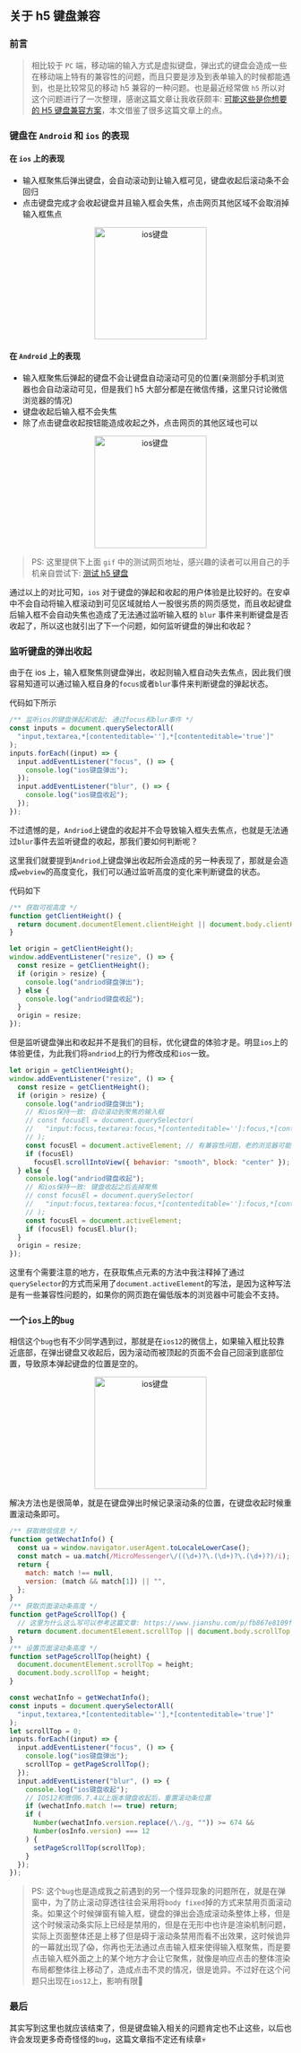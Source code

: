 ## 关于 h5 键盘兼容

### 前言

> 相比较于 `PC` 端，移动端的输入方式是虚拟键盘，弹出式的键盘会造成一些在移动端上特有的兼容性的问题，而且只要是涉及到表单输入的时候都能遇到，也是比较常见的移动 h5 兼容的一种问题。也是最近经常做 `h5` 所以对这个问题进行了一次整理，感谢这篇文章让我收获颇丰: [可能这些是你想要的 H5 键盘兼容方案](https://juejin.cn/post/6859545317378490376)，本文借鉴了很多这篇文章上的点。

### 键盘在 `Android` 和 `ios` 的表现

#### 在 `ios` 上的表现

- 输入框聚焦后弹出键盘，会自动滚动到让输入框可见，键盘收起后滚动条不会回归
- 点击键盘完成才会收起键盘并且输入框会失焦，点击网页其他区域不会取消掉输入框焦点

<div align="center"> 
  <img src="https://cdn.wenye123.com/20210401222043.gif" width = "200" alt="ios键盘" />
</div>

#### 在 `Android` 上的表现

- 输入框聚焦后弹起的键盘不会让键盘自动滚动可见的位置(亲测部分手机浏览器也会自动滚动可见，但是我们 h5 大部分都是在微信传播，这里只讨论微信浏览器的情况)
- 键盘收起后输入框不会失焦
- 除了点击键盘收起按钮能造成收起之外，点击网页的其他区域也可以

<div align="center"> 
  <img src="https://cdn.wenye123.com/20210401223511.gif" width = "200" alt="ios键盘" />
</div>

> PS: 这里提供下上面 `gif` 中的测试网页地址，感兴趣的读者可以用自己的手机亲自尝试下: [测试 h5 键盘](https://app.wenye123.com/test-front/blog/2021-04/h5-keyboard-2.html)

通过以上的对比可知，`ios` 对于键盘的弹起和收起的用户体验是比较好的。在安卓中不会自动将输入框滚动到可见区域就给人一股很劣质的网页感觉，而且收起键盘后输入框不会自动失焦也造成了无法通过监听输入框的 `blur` 事件来判断键盘是否收起了，所以这也就引出了下一个问题，如何监听键盘的弹出和收起？

### 监听键盘的弹出收起

由于在 ios 上，输入框聚焦则键盘弹出，收起则输入框自动失去焦点，因此我们很容易知道可以通过输入框自身的`focus`或者`blur`事件来判断键盘的弹起状态。

代码如下所示

```javascript
/** 监听ios的键盘弹起和收起: 通过focus和blur事件 */
const inputs = document.querySelectorAll(
  "input,textarea,*[contenteditable=''],*[contenteditable='true']"
);
inputs.forEach((input) => {
  input.addEventListener("focus", () => {
    console.log("ios键盘弹出");
  });
  input.addEventListener("blur", () => {
    console.log("ios键盘收起");
  });
});
```

不过遗憾的是，`Andriod`上键盘的收起并不会导致输入框失去焦点，也就是无法通过`blur`事件去监听键盘的收起，那我们要如何判断呢？

这里我们就要提到`Andriod`上键盘弹出收起所会造成的另一种表现了，那就是会造成`webview`的高度变化，我们可以通过监听高度的变化来判断键盘的状态。

代码如下

```javascript
/** 获取可视高度 */
function getClientHeight() {
  return document.documentElement.clientHeight || document.body.clientHeight;
}

let origin = getClientHeight();
window.addEventListener("resize", () => {
  const resize = getClientHeight();
  if (origin > resize) {
    console.log("andriod键盘弹出");
  } else {
    console.log("andriod键盘收起");
  }
  origin = resize;
});
```

但是监听键盘弹出和收起并不是我们的目标，优化键盘的体验才是。明显`ios`上的体验更佳，为此我们将`andriod`上的行为修改成和`ios`一致。

```javascript
let origin = getClientHeight();
window.addEventListener("resize", () => {
  const resize = getClientHeight();
  if (origin > resize) {
    console.log("andriod键盘弹出");
    // 和ios保持一致: 自动滚动到聚焦的输入框
    // const focusEl = document.querySelector(
    //   "input:focus,textarea:focus,*[contenteditable='']:focus,*[contenteditable='true']:focus"
    // );
    const focusEl = document.activeElement; // 有兼容性问题，老的浏览器可能不支持
    if (focusEl)
      focusEl.scrollIntoView({ behavior: "smooth", block: "center" });
  } else {
    console.log("andriod键盘收起");
    // 和ios保持一致: 键盘收起之后去掉聚焦
    // const focusEl = document.querySelector(
    //   "input:focus,textarea:focus,*[contenteditable='']:focus,*[contenteditable='true']:focus"
    // );
    const focusEl = document.activeElement;
    if (focusEl) focusEl.blur();
  }
  origin = resize;
});
```

这里有个需要注意的地方，在获取焦点元素的方法中我注释掉了通过`querySelector`的方式而采用了`document.activeElement`的写法，是因为这种写法是有一些兼容性问题的，如果你的网页跑在偏低版本的浏览器中可能会不支持。

### 一个`ios`上的`bug`

相信这个`bug`也有不少同学遇到过，那就是在`ios12`的微信上，如果输入框比较靠近底部，在弹出键盘又收起后，因为滚动而被顶起的页面不会自己回滚到底部位置，导致原本弹起键盘的位置是空的。

<div align="center"> 
  <img src="https://cdn.wenye123.com/20210402135722.gif" width = "200" alt="ios键盘" />
</div>

解决方法也是很简单，就是在键盘弹出时候记录滚动条的位置，在键盘收起时候重置滚动条即可。

```javascript
/** 获取微信信息 */
function getWechatInfo() {
  const ua = window.navigator.userAgent.toLocaleLowerCase();
  const match = ua.match(/MicroMessenger\/((\d+)?\.(\d+)?\.(\d+)?)/i);
  return {
    match: match !== null,
    version: (match && match[1]) || "",
  };
}
/** 获取页面滚动条高度 */
function getPageScrollTop() {
  // 这里为什么这么写可以参考这篇文章: https://www.jianshu.com/p/fb867e8109f7
  return document.documentElement.scrollTop || document.body.scrollTop;
}
/** 设置页面滚动条高度 */
function setPageScrollTop(height) {
  document.documentElement.scrollTop = height;
  document.body.scrollTop = height;
}

const wechatInfo = getWechatInfo();
const inputs = document.querySelectorAll(
  "input,textarea,*[contenteditable=''],*[contenteditable='true']"
);
let scrollTop = 0;
inputs.forEach((input) => {
  input.addEventListener("focus", () => {
    console.log("ios键盘弹出");
    scrollTop = getPageScrollTop();
  });
  input.addEventListener("blur", () => {
    console.log("ios键盘收起");
    // IOS12和微信6.7.4以上版本键盘收起后，重置滚动条位置
    if (wechatInfo.match !== true) return;
    if (
      Number(wechatInfo.version.replace(/\./g, "")) >= 674 &&
      Number(osInfo.version) === 12
    ) {
      setPageScrollTop(scrollTop);
    }
  });
});
```

> PS: 这个`bug`也是造成我之前遇到的另一个怪异现象的问题所在，就是在弹窗中，为了防止滚动穿透往往会采用将`body fixed`掉的方式来禁用页面滚动条。如果这个时候弹窗有输入框，键盘的弹出会造成滚动条整体上移，但是这个时候滚动条实际上已经是禁用的，但是在无形中也许是渲染机制问题，实际上页面整体还是上移了但是碍于滚动条禁用而看不出效果，这时候诡异的一幕就出现了😱，你再也无法通过点击输入框来使得输入框聚焦，而是要点击输入框外面之上的某个地方才会让它聚焦，就像是响应点击的整体渲染布局都整体往上移动了，造成点击不灵的情况，很是诡异。不过好在这个问题只出现在`ios12`上，影响有限🤣

### 最后

其实写到这里也就应该结束了，但是键盘输入相关的问题肯定也不止这些，以后也许会发现更多奇奇怪怪的`bug`，这篇文章指不定还有续章💀